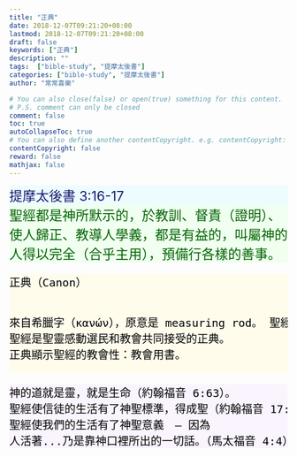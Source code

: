 ```yaml
---
title: "正典"
date: 2018-12-07T09:21:20+08:00
lastmod: 2018-12-07T09:21:20+08:00
draft: false
keywords: ["正典"]
description: ""
tags:  ["bible-study", "提摩太後書"]
categories: ["bible-study", "提摩太後書"]
author: "常常喜樂"

# You can also close(false) or open(true) something for this content.
# P.S. comment can only be closed
comment: false
toc: true
autoCollapseToc: true
# You can also define another contentCopyright. e.g. contentCopyright: "This is another copyright."
contentCopyright: false
reward: false
mathjax: false
---
```


<div style="background-color:#ECFCFF"><font size="5", color="#191970">
提摩太後書 3:16-17
</font>
</div>

<div style="background-color:#F0FFF0"><font size="5", color="#006400">
聖經都是神所默示的，於教訓、督責（證明）、使人歸正、教導人學義，都是有益的，叫屬神的人得以完全（合乎主用），預備行各樣的善事。
</font>
</div>

<div style="background-color:#FFFCEC"><font size="5", color="#000000">
<pre>
正典（Canon）

來自希臘字（κανών），原意是 measuring rod。
聖經更是選民的生活準則。
聖經是聖靈感動選民和教會共同接受的正典。
正典顯示聖經的教會性：教會用書。
</pre>
</font>
</div>

<div style="background-color:#FAF4FF"><font size="5", color="#000000">
<pre>
神的道就是靈，就是生命（約翰福音 6:63）。
聖經使信徒的生活有了神聖標準，得成聖（約翰福音 17:17）。
聖經使我們的生活有了神聖意義　— 因為
人活著...乃是靠神口裡所出的一切話。（馬太福音 4:4）。
</pre>
</font>
</div>